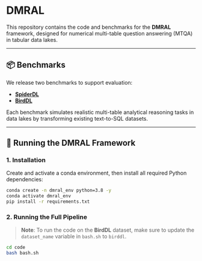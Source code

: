 # DMRAL

This repository contains the code and benchmarks for the **DMRAL** framework, designed for numerical multi-table question answering (MTQA) in tabular data lakes.

---

## 📦 Benchmarks

We release two benchmarks to support evaluation:

- [**SpiderDL**](https://zenodo.org/records/15486949)
- [**BirdDL**](https://zenodo.org/records/15488031)


Each benchmark simulates realistic multi-table analytical reasoning tasks in data lakes by transforming existing text-to-SQL datasets.

---

## 🚀 Running the DMRAL Framework

### 1. Installation

Create and activate a conda environment, then install all required Python dependencies:

```bash
conda create -n dmral_env python=3.8 -y
conda activate dmral_env
pip install -r requirements.txt
```

### 2. Running the Full Pipeline
> **Note**: To run the code on the **BirdDL** dataset, make sure to update the `dataset_name` variable in `bash.sh` to `birddl`.

```bash
cd code
bash bash.sh
```
